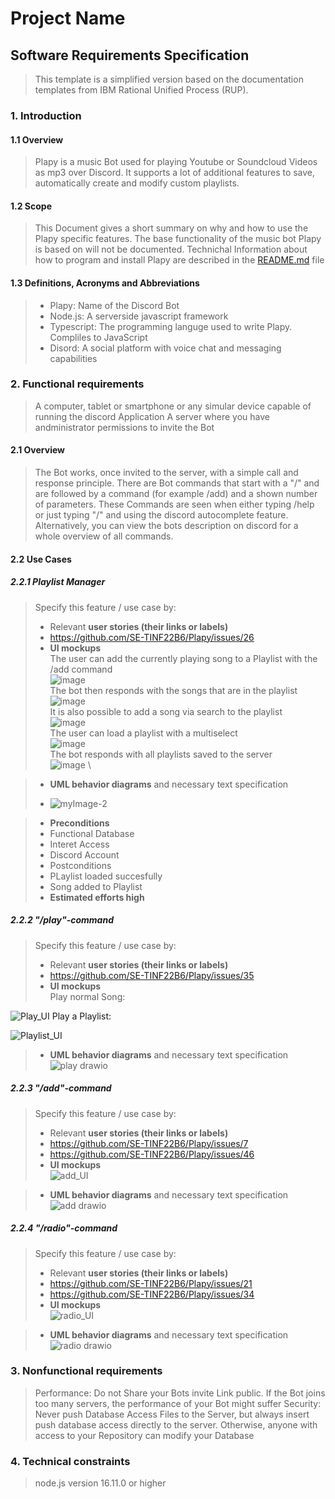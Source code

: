 # Project Name
## Software Requirements Specification
> This template is a simplified version based on the documentation templates from IBM Rational Unified Process (RUP).
### 1. Introduction
#### 1.1 Overview
> Plapy is a music Bot used for playing Youtube or Soundcloud Videos as mp3 over Discord. It supports a lot of additional features to save, automatically create and modify custom playlists.
#### 1.2 Scope
> This Document gives a short summary on why and how to use the Plapy specific features. The base functionality of the music bot Plapy is based on will not be documented. Technichal Information about how to program and install Plapy are described in the [README.md](README.md) file
#### 1.3 Definitions, Acronyms and Abbreviations
> - Plapy: Name of the Discord Bot
> - Node.js: A serverside javascript framework
> - Typescript: The programming languge used to write Plapy. Compliles to JavaScript
> - Disord: A social platform with voice chat and messaging capabilities

### 2. Functional requirements
> A computer, tablet or smartphone or any simular device capable of running the discord Application
> A server where you have andministrator permissions to invite the Bot

#### 2.1 Overview 
> The Bot works, once invited to the server, with a simple call and response principle. There are Bot commands that start with a "/" and are followed by a command (for example /add) and a shown number of parameters. These Commands are seen when either typing /help or just typing "/" and using the discord autocomplete feature. Alternatively, you can view the bots description on discord for a whole overview of all commands.

#### 2.2 Use Cases

##### 2.2.1 Playlist Manager
> Specify this feature / use case by:
> - Relevant **user stories (their links or labels)**
> - https://github.com/SE-TINF22B6/Plapy/issues/26
> - **UI mockups** \
The user can add the currently playing song to a Playlist with the /add command \
![image](https://github.com/SE-TINF22B6/Plapy/assets/81536709/10ea1a59-1a24-4241-93cc-2c34bfa0d8e0) \
The bot then responds with the songs that are in the playlist \
![image](https://github.com/SE-TINF22B6/Plapy/assets/81536709/0bfdb307-7eba-4a25-9c35-ef68785e5cec) \
It is also possible to add a song via search to the playlist\
![image](https://github.com/SE-TINF22B6/Plapy/assets/81536709/affb2cc7-f47e-4c7a-bbba-e87c2a0384af) \
The user can load a playlist with a multiselect \
![image](https://github.com/SE-TINF22B6/Plapy/assets/81536709/599ae2a2-8bc6-4247-ab83-8bf361a7bdd7) \
The bot responds with all playlists saved to the server \
![image](https://github.com/SE-TINF22B6/Plapy/assets/81536709/640c9913-89f2-431d-9d11-b848ab0f95ca) \

> - **UML behavior diagrams** and necessary text specification
>
> - ![myImage-2](https://github.com/SE-TINF22B6/Plapy/assets/57218126/2d1702e8-9c68-4f6f-a32d-fbb7387214ca)

> - **Preconditions**
> - Functional Database
> - Interet Access
> - Discord Account
> - Postconditions
> - PLaylist loaded succesfully
> - Song added to Playlist
> - **Estimated efforts high**

##### 2.2.2 "/play"-command
> Specify this feature / use case by:
> - Relevant **user stories (their links or labels)**
> - https://github.com/SE-TINF22B6/Plapy/issues/35
> - **UI mockups** \
Play normal Song:

![Play_UI](https://github.com/SE-TINF22B6/Plapy/assets/123726628/44538b7f-ccde-4e76-a1f8-3402ba847ac8)
Play a Playlist:

![Playlist_UI](https://github.com/SE-TINF22B6/Plapy/assets/123726628/66ee50b4-8d47-4c24-a372-ff49af4463db)
> - **UML behavior diagrams** and necessary text specification
![play drawio](https://github.com/SE-TINF22B6/Plapy/assets/123726628/134e91fa-8e00-409a-928c-d8c4772c6b14)

##### 2.2.3 "/add"-command
> Specify this feature / use case by:
> - Relevant **user stories (their links or labels)**
> - https://github.com/SE-TINF22B6/Plapy/issues/7
> - https://github.com/SE-TINF22B6/Plapy/issues/46
> - **UI mockups** \
![add_UI](https://github.com/SE-TINF22B6/Plapy/assets/123726628/623ed087-c987-4054-a98f-82db12d82389)

> - **UML behavior diagrams** and necessary text specification
![add drawio](https://github.com/SE-TINF22B6/Plapy/assets/123726628/e7bd45d4-dafd-4cd0-ac09-27decdd969ed)


##### 2.2.4 "/radio"-command
> Specify this feature / use case by:
> - Relevant **user stories (their links or labels)**
> - https://github.com/SE-TINF22B6/Plapy/issues/21
> - https://github.com/SE-TINF22B6/Plapy/issues/34
> - **UI mockups** \
![radio_UI](https://github.com/SE-TINF22B6/Plapy/assets/123726628/554c81d1-6aab-4042-b50a-5aede7088f35)

> - **UML behavior diagrams** and necessary text specification
![radio drawio](https://github.com/SE-TINF22B6/Plapy/assets/123726628/d5a956d1-e3c9-4c33-b0fe-a6b5d23ad267)


### 3. Nonfunctional requirements
> Performance: Do not Share your Bots invite Link public. If the Bot joins too many servers, the performance of your Bot might suffer
> Security: Never push Database Access Files to the Server, but always insert push database access directly to the server. Otherwise, anyone with access to your Repository can modify your Database


### 4. Technical constraints
> node.js version 16.11.0 or higher
